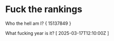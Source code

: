 # Fuck the rankings

Who the hell am I?
{ 15137849 }

What fucking year is it?
[ 2025-03-17T12:10:00Z ]
